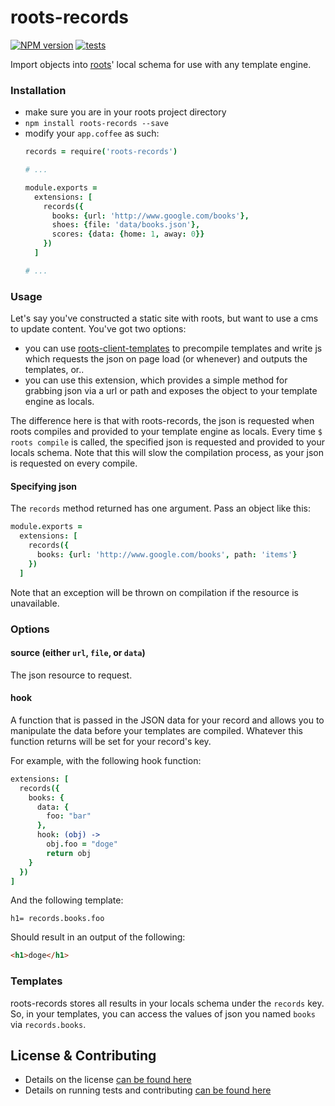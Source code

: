 roots-records
=============

[![NPM version](https://badge.fury.io/js/roots-records.svg)](http://badge.fury.io/js/roots-records) [![tests](https://travis-ci.org/carrot/roots-records.png?branch=master)](https://travis-ci.org/carrot/roots-records)

Import objects into [roots](http://www.github.com/jenius/roots)' local schema for use with any template engine.

### Installation
- make sure you are in your roots project directory
- `npm install roots-records --save`
- modify your `app.coffee` as such:
  ```coffee
  records = require('roots-records')

  # ...

  module.exports =
    extensions: [
      records({
        books: {url: 'http://www.google.com/books'},
        shoes: {file: 'data/books.json'},
        scores: {data: {home: 1, away: 0}}
      })
    ]

  # ...
  ```

### Usage

Let's say you've constructed a static site with roots, but want to use a cms to update content. You've got two options:

- you can use [roots-client-templates](https://github.com/carrot/roots-client-templates) to precompile templates and write js which requests the json on page load (or whenever) and outputs the templates, or..
- you can use this extension, which provides a simple method for grabbing json via a url or path and exposes the object to your template engine as locals.

The difference here is that with roots-records, the json is requested when roots compiles and provided to your template engine as locals.  Every time `$ roots compile` is called, the specified json is requested and provided to your locals schema.  Note that this will slow the compilation process, as your json is requested on every compile.

#### Specifying json

The `records` method returned has one argument.  Pass an object like this:

```coffee
module.exports =
  extensions: [
    records({
      books: {url: 'http://www.google.com/books', path: 'items'}
    })
  ]
```

Note that an exception will be thrown on compilation if the resource is unavailable.

### Options

#### source (either `url`, `file`, or `data`)
The json resource to request.

#### hook
A function that is passed in the JSON data for your record and allows you to manipulate the data before your templates are compiled. Whatever this function returns will be set for your record's key.

For example, with the following hook function:

```coffee
extensions: [
  records({
    books: {
      data: {
        foo: "bar"
      }, 
      hook: (obj) ->
        obj.foo = "doge"
        return obj
    }
  })
]
```

And the following template:

```jade
h1= records.books.foo
```

Should result in an output of the following:

```html
<h1>doge</h1>
```

### Templates

roots-records stores all results in your locals schema under the `records` key.  So, in your templates, you can access the values of json you named `books` via `records.books`.

## License & Contributing

- Details on the license [can be found here](LICENSE.md)
- Details on running tests and contributing [can be found here](contributing.md)
